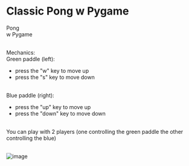 # Classic Pong w Pygame

Pong<br>
w Pygame<br><br>

Mechanics:<br>
Green paddle (left):<br>
  - press the "w" key to move up<br>
  - press the "s" key to move down<br><br>

Blue paddle (right):<br>
  - press the "up" key to move up<br>
  - press the "down" key to move down<br><br>

You can play with 2 players (one controlling the green paddle the other controlling the blue)<br><br>

![image](https://user-images.githubusercontent.com/98131995/210926680-ba6d606e-54c6-4231-8e6a-260752ad714d.png)

